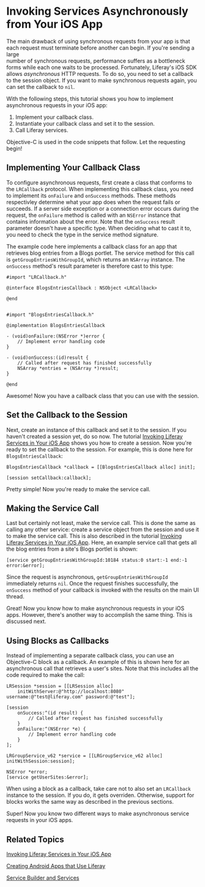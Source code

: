 # Invoking Services Asynchronously from Your iOS App [](id=invoking-services-asynchronously-from-your-ios-app)

The main drawback of using synchronous requests from your app is that each 
request must terminate before another can begin. If you're sending a large  
number of synchronous requests, performance suffers as a bottleneck forms while 
each one waits to be processed. Fortunately, Liferay's iOS SDK allows 
*asynchronous* HTTP requests. To do so, you need to set a callback to the 
session object. If you want to make synchronous requests again, you can set the 
callback to `nil`. 

With the following steps, this tutorial shows you how to implement asynchronous 
requests in your iOS app: 

1. Implement your callback class.
2. Instantiate your callback class and set it to the session.
3. Call Liferay services.

Objective-C is used in the code snippets that follow. Let the requesting begin! 

## Implementing Your Callback Class

To configure asynchronous requests, first create a class that conforms to the 
`LRCallback` protocol. When implementing this callback class, you need to 
implement its `onFailure` and `onSuccess` methods. These methods respectivley 
determine what your app does when the request fails or succeeds. If a server 
side exception or a connection error occurs during the request, the `onFailure` 
method is called with an `NSError` instance that contains information about the 
error. Note that the `onSuccess` result parameter doesn't have a specific type. 
When deciding what to cast it to, you need to check the type in the service 
method signature. 

The example code here implements a callback class for an app that retrieves blog 
entries from a Blogs portlet. The service method for this call is 
`getGroupEntriesWithGroupId`, which returns an `NSArray` instance. The 
`onSuccess` method's result parameter is therefore cast to this type: 

    #import "LRCallback.h"

    @interface BlogsEntriesCallback : NSObject <LRCallback>

    @end


    #import "BlogsEntriesCallback.h"

    @implementation BlogsEntriesCallback

    - (void)onFailure:(NSError *)error {
        // Implement error handling code
    }

    - (void)onSuccess:(id)result {
        // Called after request has finished successfully
        NSArray *entries = (NSArray *)result;
    }

    @end
    
Awesome! Now you have a callback class that you can use with the session.

## Set the Callback to the Session    

Next, create an instance of this callback and set it to the session. If you 
haven't created a session yet, do so now. The tutorial 
[Invoking Liferay Services in Your iOS App](/develop/tutorials/-/knowledge_base/6-2/invoking-liferay-services-in-your-ios-app) 
shows you how to create a session. Now you're ready to set the callback to the 
session. For example, this is done here for `BlogsEntriesCallback`: 

    BlogsEntriesCallback *callback = [[BlogsEntriesCallback alloc] init];

    [session setCallback:callback];

Pretty simple! Now you're ready to make the service call.

## Making the Service Call

Last but certainly not least, make the service call. This is done the same as 
calling any other service: create a service object from the session and use it 
to make the service call. This is also described in the tutorial 
[Invoking Liferay Services in Your iOS App](/develop/tutorials/-/knowledge_base/6-2/invoking-liferay-services-in-your-ios-app). 
Here, an example service call that gets all the blog entries from a site's Blogs 
portlet is shown: 

    [service getGroupEntriesWithGroupId:10184 status:0 start:-1 end:-1 error:&error];

Since the request is asynchronous, `getGroupEntriesWithGroupId` immediately 
returns `nil`. Once the request finishes successfully, the `onSuccess` method of 
your callback is invoked with the results on the main UI thread. 

Great! Now you know how to make asynchronous requests in your iOS apps. However, 
there's another way to accomplish the same thing. This is discussed next. 

## Using Blocks as Callbacks

Instead of implementing a separate callback class, you can use an Objective-C 
block as a callback. An example of this is shown here for an asynchronous call 
that retrieves a user's sites. Note that this includes all the code required to 
make the call: 

    LRSession *session = [[LRSession alloc] 
        initWithServer:@"http://localhost:8080" username:@"test@liferay.com" password:@"test"];

    [session
        onSuccess:^(id result) {
            // Called after request has finished successfully
        }
        onFailure:^(NSError *e) {
            // Implement error handling code
        }
    ];

    LRGroupService_v62 *service = [[LRGroupService_v62 alloc] initWithSession:session];

    NSError *error;
    [service getUserSites:&error];

When using a block as a callback, take care not to also set an `LRCallback` 
instance to the session. If you do, it gets overriden. Otherwise, support for 
blocks works the same way as described in the previous sections. 

Super! Now you know two different ways to make asynchronous service requests in 
your iOS apps. 

## Related Topics [](id=related-topics)

[Invoking Liferay Services in Your iOS App](/develop/tutorials/-/knowledge_base/6-2/invoking-liferay-services-in-your-ios-app)

[Creating Android Apps that Use Liferay](/develop/tutorials/-/creating-android-apps-that-use-liferay)

[Service Builder and Services](/develop/tutorials/-/knowledge_base/6-2/service-builder)
